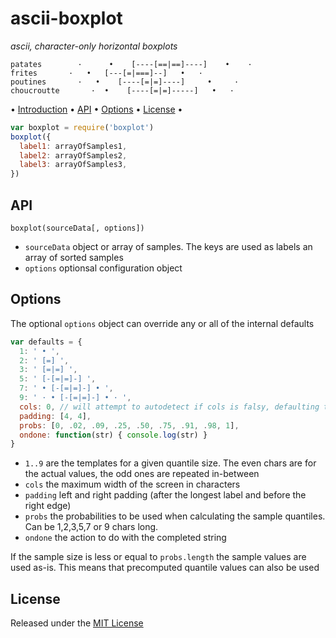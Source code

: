 <!-- markdownlint-disable MD004 MD007 MD010 MD041  MD022 MD024  MD032 MD036 -->
# ascii-boxplot

*ascii, character-only horizontal boxplots*

```text
patates        ·      •    [----[==|==]----]    •    ·
frites       ·   •   [---[=|===]--]   •   ·
poutines       ·   •    [----[=|=]----]     •     ·
choucroutte       ·  •    [----[=|=]-----]   •   ·
```

• [Introduction](#Introduction) • [API](#API) • [Options](#Options) • [License](#license) •

```javascript
var boxplot = require('boxplot')
boxplot({
  label1: arrayOfSamples1,
  label2: arrayOfSamples2,
  label3: arrayOfSamples3,
})
```

## API

`boxplot(sourceData[, options])`

* `sourceData` object or array of samples. The keys are used as labels an array of sorted samples
* `options` optionsal configuration object

## Options

The optional `options` object can override any or all of the internal defaults

```javascript
var defaults = {
  1: ' • ',
  2: ' [=] ',
  3: ' [=|=] ',
  5: ' [-[=|=]-] ',
  7: ' • [-[=|=]-] • ',
  9: ' · • [-[=|=]-] • · ',
  cols: 0, // will attempt to autodetect if cols is falsy, defaulting to 80
  padding: [4, 4],
  probs: [0, .02, .09, .25, .50, .75, .91, .98, 1],
  ondone: function(str) { console.log(str) }
}
```

* `1..9` are the templates for a given quantile size. The even chars are for the actual values, the odd ones are repeated in-between
* `cols` the maximum width of the screen in characters
* `padding` left and right padding (after the longest label and before the right edge)
* `probs` the probabilities to be used when calculating the sample quantiles. Can be 1,2,3,5,7 or 9 chars long.
* `ondone` the action to do with the completed string

If the sample size is less or equal to `probs.length` the sample values are used as-is.
This means that precomputed quantile values can also be used

## License

Released under the [MIT License](http://www.opensource.org/licenses/MIT)
